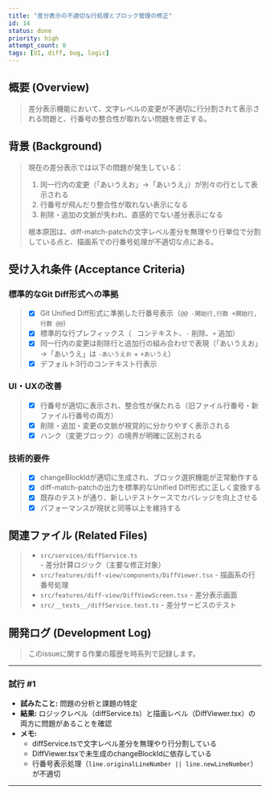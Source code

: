 ```yaml
---
title: "差分表示の不適切な行処理とブロック管理の修正"
id: 14
status: done
priority: high
attempt_count: 0
tags: [UI, diff, bug, logic]
---
```


## 概要 (Overview)

> 差分表示機能において、文字レベルの変更が不適切に行分割されて表示される問題と、行番号の整合性が取れない問題を修正する。

## 背景 (Background)

> 現在の差分表示では以下の問題が発生している：
> 1. 同一行内の変更（「あいうえお」→「あいうえ」）が別々の行として表示される
> 2. 行番号が飛んだり整合性が取れない表示になる
> 3. 削除・追加の文脈が失われ、直感的でない差分表示になる
>
> 根本原因は、diff-match-patchの文字レベル差分を無理やり行単位で分割している点と、描画系での行番号処理が不適切な点にある。

## 受け入れ条件 (Acceptance Criteria)

### 標準的なGit Diff形式への準拠
> - [x] Git Unified Diff形式に準拠した行番号表示（`@@ -開始行,行数 +開始行,行数 @@`）
> - [x] 標準的な行プレフィックス（` ` コンテキスト、`-` 削除、`+` 追加）
> - [x] 同一行内の変更は削除行と追加行の組み合わせで表現（「あいうえお」→「あいうえ」は `-あいうえお` + `+あいうえ`）
> - [x] デフォルト3行のコンテキスト行表示

### UI・UXの改善
> - [x] 行番号が適切に表示され、整合性が保たれる（旧ファイル行番号・新ファイル行番号の両方）
> - [x] 削除・追加・変更の文脈が視覚的に分かりやすく表示される
> - [x] ハンク（変更ブロック）の境界が明確に区別される

### 技術的要件
> - [x] changeBlockIdが適切に生成され、ブロック選択機能が正常動作する
> - [x] diff-match-patchの出力を標準的なUnified Diff形式に正しく変換する
> - [x] 既存のテストが通り、新しいテストケースでカバレッジを向上させる
> - [x] パフォーマンスが現状と同等以上を維持する

## 関連ファイル (Related Files)

> - `src/services/diffService.ts` - 差分計算ロジック（主要な修正対象）
> - `src/features/diff-view/components/DiffViewer.tsx` - 描画系の行番号処理
> - `src/features/diff-view/DiffViewScreen.tsx` - 差分表示画面
> - `src/__tests__/diffService.test.ts` - 差分サービスのテスト

## 開発ログ (Development Log)

> このissueに関する作業の履歴を時系列で記録します。

---
### 試行 #1

- **試みたこと:** 問題の分析と課題の特定
- **結果:** ロジックレベル（diffService.ts）と描画レベル（DiffViewer.tsx）の両方に問題があることを確認
- **メモ:**
  - diffService.tsで文字レベル差分を無理やり行分割している
  - DiffViewer.tsxで未生成のchangeBlockIdに依存している
  - 行番号表示処理（`line.originalLineNumber || line.newLineNumber`）が不適切

---